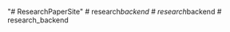 "# ResearchPaperSite" 
#   r e s e a r c h _ b a c k e n d  
 #   r e s e a r c h _ b a c k e n d  
 #   r e s e a r c h _ b a c k e n d  
 